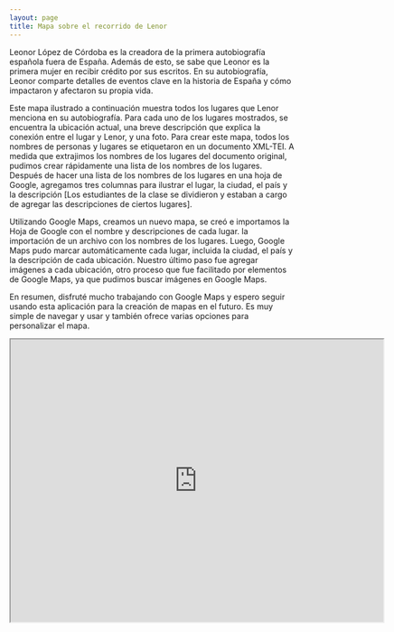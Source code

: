 ```yaml
---
layout: page
title: Mapa sobre el recorrido de Lenor
---
```


Leonor López de Córdoba es la creadora de la primera autobiografía española fuera de España. Además de esto, se sabe que Leonor es la primera mujer en recibir crédito por sus escritos. En su autobiografía, Leonor comparte detalles de eventos clave en la historia de España y cómo impactaron y afectaron su propia vida.

Este mapa ilustrado a continuación muestra todos los lugares que Lenor menciona en su autobiografía. Para cada uno de los lugares mostrados, se encuentra la ubicación actual, una breve descripción que explica la conexión entre el lugar y Lenor, y una foto. Para crear este mapa, todos los nombres de personas y lugares se etiquetaron en un documento XML-TEI. A medida que extrajimos los nombres de los lugares del documento original, pudimos crear rápidamente una lista de los nombres de los lugares. Después de hacer una lista de los nombres de los lugares en una hoja de Google, agregamos tres columnas para ilustrar el lugar, la ciudad, el país y la descripción [Los estudiantes de la clase se dividieron y estaban a cargo de agregar las descripciones de ciertos lugares].

Utilizando Google Maps, creamos un nuevo mapa, se creó e importamos la Hoja de Google con el nombre y descripciones de cada lugar. la importación de un archivo con los nombres de los lugares. Luego, Google Maps pudo marcar automáticamente cada lugar, incluida la ciudad, el país y la descripción de cada ubicación. Nuestro último paso fue agregar imágenes a cada ubicación, otro proceso que fue facilitado por elementos de Google Maps, ya que pudimos buscar imágenes en Google Maps.

En resumen, disfruté mucho trabajando con Google Maps y espero seguir usando esta aplicación para la creación de mapas en el futuro. Es muy simple de navegar y usar y también ofrece varias opciones para personalizar el mapa.

<iframe src="https://www.google.com/maps/d/u/0/embed?mid=1IexcmbUepsO-s7byWvxxX49XTAGufTxQ" width="660" height="500"></iframe>

